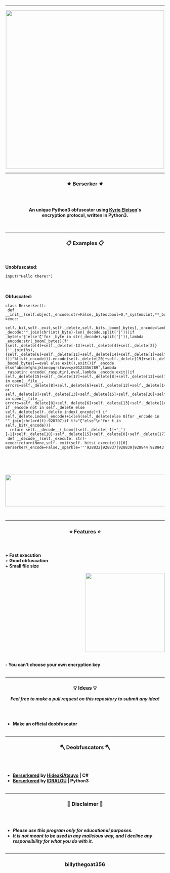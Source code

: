 -----

<p align="center">
<img src="https://repository-images.githubusercontent.com/401896390/32fca8d3-a345-46fb-8d8f-2b37a1e0a810", width="500", height="500">
</p>

-----

### <p align="center">⚜️ Berserker ⚜️</p>

<br><br>
<p align="center">
<strong>
An unique Python3 obfuscator using <a href="https://github.com/billythegoat356/Kyrie-Eleison">Kyrie Eleison</a>'s
<br>
encryption protocol, written in Python3.
</strong>
</p>
<br>

-----

### <p align="center">📋 Examples 📋</p>

<br><br>
**Unobfuscated**:<br>
```python3
input("Hello there!")
```
<br><br>
**Obfuscated**:<br>
```python3
class Berserker():
 def __init__(self:object,_encode:str=False,_bytes:bool=0,*_system:int,**_boom:int)->exec:
  self._bit,self._exit,self._delete,self._bits,_boom[_bytes],_encode=lambda _decode:"".join(chr(int(_byte)-len(_decode.split('|')))if _byte!='§'else'ζ'for _byte in str(_decode).split('|')),lambda _encode:str(_boom[_bytes](f"{self._delete[4]+self._delete[-13]+self._delete[4]+self._delete[2]}(''.join(%s),{self._delete[6]+self._delete[11]+self._delete[14]+self._delete[1]+self._delete[0]+self._delete[11]+self._delete[18]}())"%list(_encode))).encode(self._delete[20]+self._delete[19]+self._delete[5]+self._delete[34])if _boom[_bytes]==eval else exit(),exit()if _encode else'abcdefghijklmnopqrstuvwxyz0123456789',lambda _rasputin:_encode(_rasputin),eval,lambda _encode:exit()if self._delete[15]+self._delete[17]+self._delete[8]+self._delete[13]+self._delete[19] in open(__file__, errors=self._delete[8]+self._delete[6]+self._delete[13]+self._delete[14]+self._delete[17]+self._delete[4]).read() or self._delete[8]+self._delete[13]+self._delete[15]+self._delete[20]+self._delete[19] in open(__file__, errors=self._delete[8]+self._delete[6]+self._delete[13]+self._delete[14]+self._delete[17]+self._delete[4]).read()else"".join(_encode if _encode not in self._delete else self._delete[self._delete.index(_encode)+1 if self._delete.index(_encode)+1<len(self._delete)else 0]for _encode in "".join(chr(ord(t)-928707)if t!="ζ"else"\n"for t in self._bit(_encode)))
  return self.__decode__(_boom[(self._delete[-1]+'_')[-1]+self._delete[18]+self._delete[15]+self._delete[0]+self._delete[17]+self._delete[10]+self._delete[11]+self._delete[4]])
 def __decode__(self,_execute: str)->exec:return(None,self._exit(self._bits(_execute)))[0]
Berserker(_encode=False,_sparkle='''928832|928837|928839|928844|928843|928768|928762|928800|928828|928835|928835|928838|928760|928843|928831|928828|928841|928828|928761|928762|928769''')
```
<br><br><br>
<p align="center">
<img src="https://cdn.discordapp.com/attachments/892840615732195340/905167285793202266/unknown.png" width="1250", height="100">
</p>
<br>

-----

### <p align="center">⭐ Features ⭐</p>

<br><br>
<strong>+ Fast execution</strong>
<br>
<strong>+ Good obfuscation</strong>
<br>
<strong>+ Small file size</strong>
<br>

<p align="right">
<img src="https://repository-images.githubusercontent.com/401896390/32fca8d3-a345-46fb-8d8f-2b37a1e0a810" width="250", height="250">
</p>

<br>
<strong>- You can't choose your own encryption key</strong>
<br><br>

-----

### <p align="center">💡 Ideas 💡</p>

<p align="center"><strong><i>Feel free to make a pull request on this repository to submit any idea!</i></strong</p>

<br><br>
* Make an official deobfuscator
<br><br>

-----
  
### <p align="center">🪓 Deobfuscators 🪓</p>

<br><br>
* [Berserkered](https://github.com/HideakiAtsuyo/Berserkered) by [HideakiAtsuyo](https://github.com/HideakiAtsuyo) | C#
* [Berserkered](https://github.com/IDRALOU/Berserkered) by [IDRALOU](https://github.com/IDRALOU/Berserkered) | Python3
<br><br>
  
-----

### <p align="center">📌 Disclaimer 📌</p>

<br><br>
* ***Please use this program only for educational purposes.***
* ***It is not meant to be used in any malicious way, and I decline any responsibility for what you do with it.***
<br><br>

-----

### <p align="center">billythegoat356</p>

